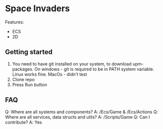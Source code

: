 # Space Invaders
Features:
* ECS
* 2D

## Getting started
1. You need to have git installed on your system, to download upm-packages. On windows - git is required to be in PATH system variable. Linux works fine. MacOs - didn't test
2. Clone repo
3. Press Run button

## FAQ
Q: Where are all systems and components?
A: /Ecs/Game & /Ecs/Actions
Q: Where are all services, data structs and utils?
A: /Scripts/Game
Q: Can I contribute?
A: Yes
